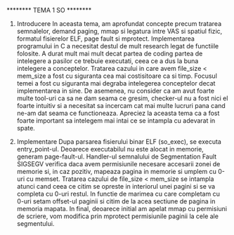 ******** TEMA 1 SO ********

1. Introducere
	In aceasta tema, am aprofundat concepte precum tratarea semnalelor, demand paging, mmap si legatura intre VAS si spatiul fizic, formatul fisierelor ELF,  page fault si mprotect. Implementarea programului in C a necesitat destul de mult research legat de functiile folosite. A durat mult mai mult decat partea de coding partea de intelegere a pasilor ce trebuie executati, ceea ce a dus la buna intelegere a conceptelor. Tratarea cazului in care avem file_size < mem_size a fost cu siguranta cea mai costisitoare ca si timp. Focusul temei a fost cu siguranta mai degraba intelegerea conceptelor decat implementarea in sine. De asemenea, nu consider ca am avut foarte multe tool-uri ca sa ne dam seama ce gresim, checker-ul nu a fost nici el foarte intuitiv si a necesitat sa incercam cat mai multe lucruri pana cand ne-am dat seama ce functioneaza. Apreciez la aceasta tema ca a fost foarte important sa intelegem mai intai ce se intampla cu adevarat in spate.

2. Implementare
	Dupa parsarea fisierului binar ELF (so_exec), se executa entry_point-ul. Deoarece executabilul nu este alocat in memorie, generam page-fault-ul. Handler-ul semnalului de Segmentation Fault SIGSEGV verifica daca avem permisiunile necesare accesarii zonei de memorie si, in caz pozitiv, mapeaza pagina in memorie si umplem cu 0-uri cu memset. Tratarea cazului de file_size < mem_size se intampla atunci cand ceea ce citim se opreste in interiorul unei pagini si se va completa cu 0-uri restul. In functie de marimea cu care completam cu 0-uri setam offset-ul paginii si citim de la acea sectiune de pagina in memoria mapata. In final, deoarece initial am apelat mmap cu permisiuni de scriere, vom modifica prin mprotect permisiunile paginii la cele ale segmentului. 